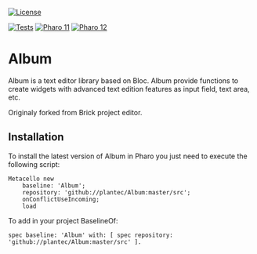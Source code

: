 [![License](https://img.shields.io/github/license/plantec/Album.svg)](./LICENSE)

[![Tests](https://github.com/plantec/Album/actions/workflows/Tests.yml/badge.svg?branch=master)](https://github.com/plantec/Album/actions/workflows/Tests.yml)
[![Pharo 11](https://img.shields.io/badge/Pharo-11-%23aac9ff.svg)](https://pharo.org/download)
[![Pharo 12](https://img.shields.io/badge/Pharo-12-%23aac9ff.svg)](https://pharo.org/download)

# Album

Album is a text editor library based on Bloc.
Album provide functions to create widgets with advanced text edition features as input field, text area, etc.   

Originaly forked from Brick project editor.

## Installation

To install the latest version of Album in Pharo you just need to execute the following script:

```Smalltalk
Metacello new
	baseline: 'Album';
	repository: 'github://plantec/Album:master/src';
	onConflictUseIncoming;
	load
```

To add in your project BaselineOf:

```Smalltalk
spec baseline: 'Album' with: [ spec repository: 'github://plantec/Album:master/src' ].
```